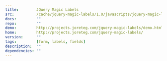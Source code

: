 ```yaml
---
title:        JQuery Magic Labels
src:          /cache/jquery-magic-labels/1.0/javascripts/jquery-magic-labels.js
docs:         ""
repo:         ""
demo:         http://projects.joreteg.com/jquery-magic-labels/demo.html
home:         http://projects.joreteg.com/jquery-magic-labels/
version:      ""
tags:         [form, labels, fields]
description:  ""
dependencies: ""
---
```


